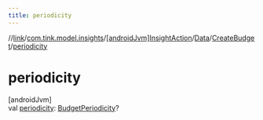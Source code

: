 ```yaml
---
title: periodicity
---
```

//[link](../../../../../index.html)/[com.tink.model.insights](../../../index.html)/[[androidJvm]InsightAction](../../index.html)/[Data](../index.html)/[CreateBudget](index.html)/[periodicity](periodicity.html)



# periodicity



[androidJvm]\
val [periodicity](periodicity.html): [BudgetPeriodicity](../../../../com.tink.model.budget/index.html#-756637127%2FClasslikes%2F-812656150)?




